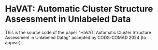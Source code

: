 # HaVAT: Automatic Cluster Structure Assessment in Unlabeled Data

This is the source code of the paper "HaVAT: Automatic Cluster Structure Assessment in Unlabeled Datag" accepted by CODS-COMAD 2024 (to appear). 
